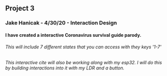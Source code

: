 ## Project 3 
### Jake Hanicak -  4/30/20 - Interaction Design

#### I have created a interactive Coronavirus survival guide parody.

###### This will include 7 different states that you can access with they keys '1-7'

###### This interactive cite will also be working along with my esp32. I will do this by building interactions into it with my LDR and a button. 